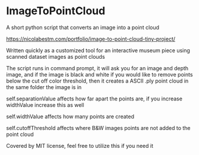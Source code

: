 # ImageToPointCloud
A short python script that converts an image into a point cloud

https://nicolabestm.com/portfolio/image-to-point-cloud-tiny-project/

Written quickly as a customized tool for an interactive museum piece using scanned dataset images as point clouds 

The script runs in command prompt, it will ask you for an image and depth image, and if the image is black and white if you would like to remove points below the cut off color threshold, then it creates a ASCII .ply point cloud in the same folder the image is in

self.separationValue affects how far apart the points are, if you increase widthValue increase this as well

self.widthValue affects how many points are created

self.cutoffThreshold affects where B&W images points are not added to the point cloud

Covered by MIT license, feel free to utilize this if you need it
 
